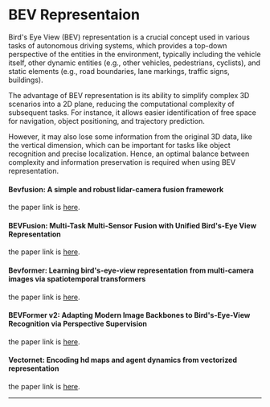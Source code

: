 # BEV Representaion

Bird's Eye View (BEV) representation is a crucial concept used in various tasks of autonomous driving systems, which provides a top-down perspective of the entities in the environment, typically including the vehicle itself, other dynamic entities (e.g., other vehicles, pedestrians, cyclists), and static elements (e.g., road boundaries, lane markings, traffic signs, buildings).

The advantage of BEV representation is its ability to simplify complex 3D scenarios into a 2D plane, reducing the computational complexity of subsequent tasks. For instance, it allows easier identification of free space for navigation, object positioning, and trajectory prediction.

However, it may also lose some information from the original 3D data, like the vertical dimension, which can be important for tasks like object recognition and precise localization. Hence, an optimal balance between complexity and information preservation is required when using BEV representation.

#### Bevfusion: A simple and robust lidar-camera fusion framework
the paper link is [here](https://proceedings.neurips.cc/paper_files/paper/2022/file/43d2b7fbee8431f7cef0d0afed51c691-Paper-Conference.pdf).

#### BEVFusion: Multi-Task Multi-Sensor Fusion with Unified Bird's-Eye View Representation
the paper link is [here](https://arxiv.org/pdf/2205.13542).

#### Bevformer: Learning bird's-eye-view representation from multi-camera images via spatiotemporal transformers
the paper link is [here](https://arxiv.org/pdf/2203.17270.pdf).

#### BEVFormer v2: Adapting Modern Image Backbones to Bird's-Eye-View Recognition via Perspective Supervision
the paper link is [here](http://openaccess.thecvf.com/content/CVPR2023/papers/Yang_BEVFormer_v2_Adapting_Modern_Image_Backbones_to_Birds-Eye-View_Recognition_via_CVPR_2023_paper.pdf).

#### Vectornet: Encoding hd maps and agent dynamics from vectorized representation
the paper link is [here](http://openaccess.thecvf.com/content_CVPR_2020/papers/Gao_VectorNet_Encoding_HD_Maps_and_Agent_Dynamics_From_Vectorized_Representation_CVPR_2020_paper.pdf).

---